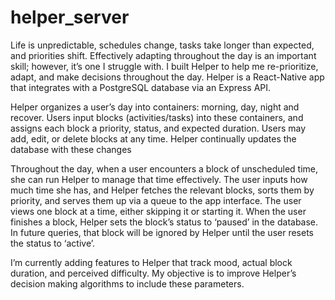 # helper_server

Life is unpredictable, schedules change, tasks take longer than expected, and priorities shift. Effectively adapting throughout the day is an important skill; however, it’s one I struggle with. I built Helper to help me re-prioritize, adapt, and make decisions throughout the day. Helper is a React-Native app that integrates with a PostgreSQL database via an Express API.

Helper organizes a user’s day into containers: morning, day, night and recover. Users input blocks (activities/tasks) into these containers, and assigns each block a priority, status, and expected duration. Users may add, edit, or delete blocks at any time. Helper continually updates the database with these changes

Throughout the day, when a user encounters a block of unscheduled time, she can run Helper to manage that time effectively. The user inputs how much time she has, and Helper fetches the relevant blocks, sorts them by priority, and serves them up via a queue to the app interface. The user views one block at a time, either skipping it or starting it. When the user finishes a block, Helper sets the block’s status to ‘paused’ in the database. In future queries, that block will be ignored by Helper until the user resets the status to ‘active’. 

I’m currently adding features to Helper that track mood, actual block duration, and perceived difficulty. My objective is to improve Helper’s decision making algorithms to include these parameters. 
